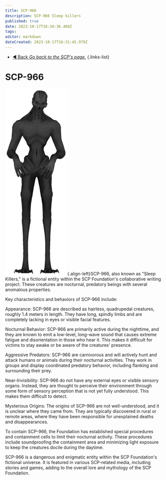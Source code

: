 ```yaml
---
title: SCP-966
description: SCP-966 Sleep killers
published: true
date: 2023-10-17T16:34:36.404Z
tags: 
editor: markdown
dateCreated: 2023-10-17T16:31:45.979Z
---
```


- [:arrow_backward: Back *Go back to the SCP's page.*](/en/game/scps#scps)
{.links-list}
# SCP-966
![966.png](/images/roles/966.png){.align-left}SCP-966, also known as "Sleep Killers," is a fictional entity within the SCP Foundation's collaborative writing project. These creatures are nocturnal, predatory beings with several anomalous properties.

Key characteristics and behaviors of SCP-966 include:

Appearance: SCP-966 are described as hairless, quadrupedal creatures, roughly 1.4 meters in length. They have long, spindly limbs and are completely lacking in eyes or visible facial features.

Nocturnal Behavior: SCP-966 are primarily active during the nighttime, and they are known to emit a low-level, long-wave sound that causes extreme fatigue and disorientation in those who hear it. This makes it difficult for victims to stay awake or be aware of the creatures' presence.

Aggressive Predators: SCP-966 are carnivorous and will actively hunt and attack humans or animals during their nocturnal activities. They work in groups and display coordinated predatory behavior, including flanking and surrounding their prey.

Near-Invisibility: SCP-966 do not have any external eyes or visible sensory organs. Instead, they are thought to perceive their environment through some form of sensory perception that is not yet fully understood. This makes them difficult to detect.

Mysterious Origins: The origins of SCP-966 are not well-understood, and it is unclear where they came from. They are typically discovered in rural or remote areas, where they have been responsible for unexplained deaths and disappearances.

To contain SCP-966, the Foundation has established special procedures and containment cells to limit their nocturnal activity. These procedures include soundproofing the containment area and minimizing light exposure to keep the creatures docile during the daytime.

SCP-966 is a dangerous and enigmatic entity within the SCP Foundation's fictional universe. It is featured in various SCP-related media, including stories and games, adding to the overall lore and mythology of the SCP Foundation.




